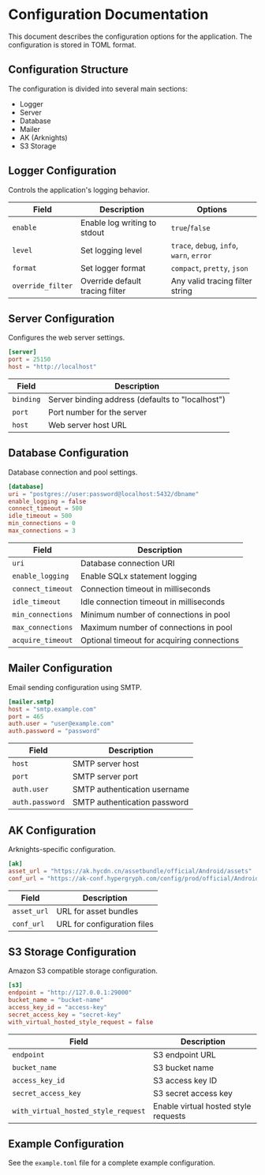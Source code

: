 # Configuration Documentation

This document describes the configuration options for the application. The configuration is stored in TOML format.

## Configuration Structure

The configuration is divided into several main sections:
- Logger
- Server
- Database
- Mailer
- AK (Arknights)
- S3 Storage

## Logger Configuration

Controls the application's logging behavior.

| Field | Description | Options |
|-------|-------------|----------|
| `enable` | Enable log writing to stdout | `true`/`false` |
| `level` | Set logging level | `trace`, `debug`, `info`, `warn`, `error` |
| `format` | Set logger format | `compact`, `pretty`, `json` |
| `override_filter` | Override default tracing filter | Any valid tracing filter string |

## Server Configuration

Configures the web server settings.

```toml
[server]
port = 25150
host = "http://localhost"
```

| Field | Description |
|-------|-------------|
| `binding` | Server binding address (defaults to "localhost") |
| `port` | Port number for the server |
| `host` | Web server host URL |

## Database Configuration

Database connection and pool settings.

```toml
[database]
uri = "postgres://user:password@localhost:5432/dbname"
enable_logging = false
connect_timeout = 500
idle_timeout = 500
min_connections = 0
max_connections = 3
```

| Field | Description |
|-------|-------------|
| `uri` | Database connection URI |
| `enable_logging` | Enable SQLx statement logging |
| `connect_timeout` | Connection timeout in milliseconds |
| `idle_timeout` | Idle connection timeout in milliseconds |
| `min_connections` | Minimum number of connections in pool |
| `max_connections` | Maximum number of connections in pool |
| `acquire_timeout` | Optional timeout for acquiring connections |

## Mailer Configuration

Email sending configuration using SMTP.

```toml
[mailer.smtp]
host = "smtp.example.com"
port = 465
auth.user = "user@example.com"
auth.password = "password"
```

| Field | Description |
|-------|-------------|
| `host` | SMTP server host |
| `port` | SMTP server port |
| `auth.user` | SMTP authentication username |
| `auth.password` | SMTP authentication password |

## AK Configuration

Arknights-specific configuration.

```toml
[ak]
asset_url = "https://ak.hycdn.cn/assetbundle/official/Android/assets"
conf_url = "https://ak-conf.hypergryph.com/config/prod/official/Android"
```

| Field | Description |
|-------|-------------|
| `asset_url` | URL for asset bundles |
| `conf_url` | URL for configuration files |

## S3 Storage Configuration

Amazon S3 compatible storage configuration.

```toml
[s3]
endpoint = "http://127.0.0.1:29000"
bucket_name = "bucket-name"
access_key_id = "access-key"
secret_access_key = "secret-key"
with_virtual_hosted_style_request = false
```

| Field | Description |
|-------|-------------|
| `endpoint` | S3 endpoint URL |
| `bucket_name` | S3 bucket name |
| `access_key_id` | S3 access key ID |
| `secret_access_key` | S3 secret access key |
| `with_virtual_hosted_style_request` | Enable virtual hosted style requests |

## Example Configuration

See the `example.toml` file for a complete example configuration.
